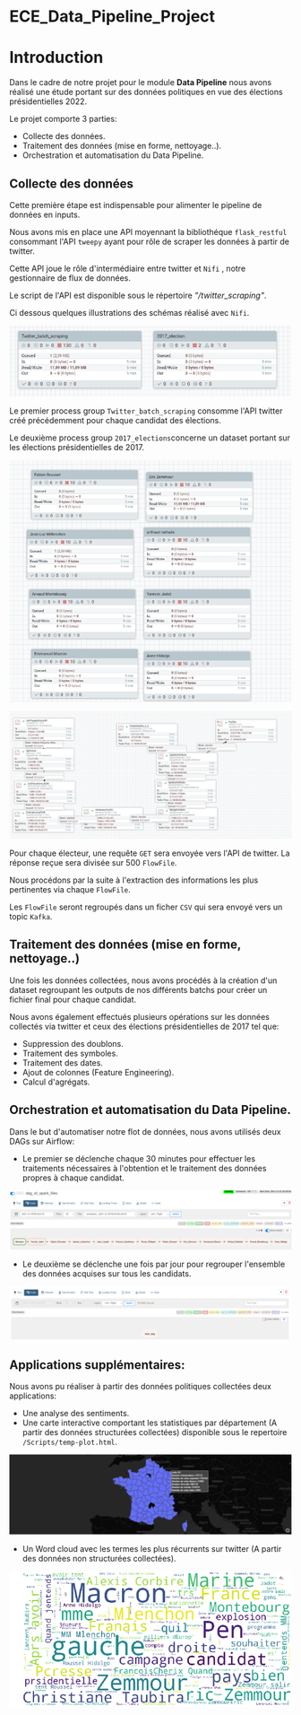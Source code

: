 # ECE_Data_Pipeline_Project

# Introduction

Dans le cadre de notre projet pour le module **Data Pipeline** nous avons réalisé une étude portant sur des données politiques en vue des élections présidentielles 2022.

Le projet comporte 3 parties:
- Collecte des données.
- Traitement des données (mise en forme, nettoyage..).
- Orchestration et automatisation du Data Pipeline.


## Collecte des données

Cette première étape est indispensable pour alimenter le pipeline de données en inputs.

Nous avons mis en place une API moyennant la bibliothéque `flask_restful` consommant l'API `tweepy` ayant pour rôle de scraper les données à partir de twitter.

Cette API joue le rôle d'intermédiaire entre twitter et `Nifi` , notre gestionnaire de flux de données.

Le script de l'API est disponible sous le répertoire *"/twitter_scraping"*.

Ci dessous quelques illustrations des schémas réalisé avec `Nifi`.

![enter image description here](https://raw.githubusercontent.com/SofienKh/ECE_Data_Pipeline_Project/main/src/third_capture.PNG)

Le premier process group `Twitter_batch_scraping` consomme l'API twitter créé précédemment pour chaque candidat des élections.

Le deuxième process group `2017_elections`concerne un dataset portant sur les élections présidentielles de 2017.

![enter image description here](https://raw.githubusercontent.com/SofienKh/ECE_Data_Pipeline_Project/main/src/second_capture.PNG)

![enter image description here](https://raw.githubusercontent.com/SofienKh/ECE_Data_Pipeline_Project/main/src/first_capturePNG.PNG)

Pour chaque électeur, une requête `GET` sera envoyée vers l'API de twitter. La réponse reçue sera divisée sur 500 `FlowFile`. 

Nous procédons par la suite à l'extraction des informations les plus pertinentes via chaque `FlowFile`.

Les `FlowFile` seront regroupés dans un ficher `CSV` qui sera envoyé vers un topic `Kafka`.
## Traitement des données (mise en forme, nettoyage..)

Une fois les données collectées, nous avons procédés à la création d'un dataset regroupant les outputs de nos différents batchs pour créer un fichier final pour chaque candidat.

Nous avons également effectués plusieurs opérations sur les données collectés via twitter et ceux des élections présidentielles de 2017 tel que:

- Suppression des doublons.
- Traitement des symboles.
- Traitement des dates.
- Ajout de colonnes (Feature Engineering).
- Calcul d'agrégats.

##  Orchestration et automatisation du Data Pipeline.

Dans le but d'automatiser notre flot de données, nous avons utilisés deux DAGs sur Airflow:

- Le premier se déclenche chaque 30 minutes pour effectuer les traitements nécessaires à l'obtention et le traitement des données propres à chaque candidat.

![enter image description here](https://raw.githubusercontent.com/SofienKh/ECE_Data_Pipeline_Project/main/src/Capture_of_dag.PNG)

- Le deuxième se déclenche une fois par jour pour regrouper l'ensemble des données acquises sur tous les candidats.

![enter image description here](https://raw.githubusercontent.com/SofienKh/ECE_Data_Pipeline_Project/main/src/Capture_main_dag.PNG)

## Applications supplémentaires:

Nous avons pu réaliser à partir des données politiques collectées deux applications:

- Une analyse des sentiments.
- Une carte interactive comportant les statistiques par département (A partir des données structurées collectées) disponible sous le repertoire `/Scripts/temp-plot.html`.

![enter image description here](https://raw.githubusercontent.com/SofienKh/ECE_Data_Pipeline_Project/main/src/france_map.png)

- Un Word cloud avec les termes les plus récurrents sur twitter (A partir des données non structurées collectées).

![enter image description here](https://raw.githubusercontent.com/SofienKh/ECE_Data_Pipeline_Project/main/src/word_cloud.png)
